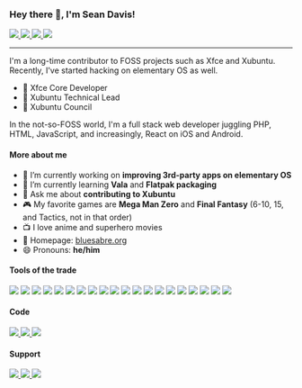 ### Hey there 👋, I'm Sean Davis!

<a href="https://twitter.com/bluesabredavis">
  <img src="https://img.shields.io/badge/Twitter-@bluesabredavis-blue?logo=twitter&style=social">
</a>
<a href="https://www.facebook.com/bluesabre.org">
  <img src="https://img.shields.io/badge/Facebook-bluesabre.org-blue?logo=facebook&style=social">
</a>
<a href="https://fosstodon.org/@bluesabre">
  <img src="https://img.shields.io/badge/Mastodon-@bluesabre@fosstodon.org-blue?logo=mastodon&style=social">
</a>
<a href="https://www.linkedin.com/in/sean-davis-738b0429/">
  <img src="https://img.shields.io/badge/LinkedIn-Sean Davis-blue?logo=linkedin&style=social">
</a>

<hr>

I'm a long-time contributor to FOSS projects such as Xfce and Xubuntu. Recently, I've started hacking on elementary OS as well.

- 🎩 Xfce Core Developer
- 🎩 Xubuntu Technical Lead
- 🎩 Xubuntu Council

In the not-so-FOSS world, I'm a full stack web developer juggling PHP, HTML, JavaScript, and increasingly, React on iOS and Android.

#### More about me

- 🔭 I’m currently working on **improving 3rd-party apps on elementary OS**
- 🌱 I’m currently learning **Vala** and **Flatpak packaging**
- 💬 Ask me about **contributing to Xubuntu**
- 🎮 My favorite games are **Mega Man Zero** and **Final Fantasy** (6-10, 15, and Tactics, not in that order)
- 📺 I love anime and superhero movies
- 🏡 Homepage: <a href="https://bluesabre.org">bluesabre.org</a>
- 😄 Pronouns: **he/him**

#### Tools of the trade
<img src="https://img.shields.io/badge/Apache-f49223?logo=apache&style=for-the-badge">
<img src="https://img.shields.io/badge/c/c++-white?logo=c&style=for-the-badge">
<img src="https://img.shields.io/badge/css-2565f1?logo=css3&style=for-the-badge">
<img src="https://img.shields.io/badge/Digital Ocean-white?logo=digitalocean&style=for-the-badge">
<img src="https://img.shields.io/badge/elementary OS-white?logo=elementary&style=for-the-badge">
<img src="https://img.shields.io/badge/html5-white?logo=html5&style=for-the-badge">
<img src="https://img.shields.io/badge/javascript-black?logo=javascript&style=for-the-badge">
<img src="https://img.shields.io/badge/jQuery-0769ad?logo=jquery&style=for-the-badge">
<img src="https://img.shields.io/badge/Linode-white?logo=linode&style=for-the-badge">
<img src="https://img.shields.io/badge/macOS-black?logo=apple&style=for-the-badge">
<img src="https://img.shields.io/badge/MariaDB-4e629a?logo=mariadb&style=for-the-badge">
<img src="https://img.shields.io/badge/nginx-white?logo=nginx&style=for-the-badge">
<img src="https://img.shields.io/badge/php-white?logo=php&style=for-the-badge">
<img src="https://img.shields.io/badge/python-ffd343?logo=python&style=for-the-badge">
<img src="https://img.shields.io/badge/react-282c34?logo=react&style=for-the-badge">
<img src="https://img.shields.io/badge/sass-white?logo=sass&style=for-the-badge">
<img src="https://img.shields.io/badge/ubuntu-77216F?logo=ubuntu&style=for-the-badge">
<img src="https://img.shields.io/badge/vala-403757?logo=gnome&style=for-the-badge">
<img src="https://img.shields.io/badge/vscode-007ACC?logo=visual%20studio%20code&style=for-the-badge">
<img src="https://img.shields.io/badge/Vue-35495e?logo=vue.js&style=for-the-badge">

#### Code
<a href="https://github.com/bluesabre">
  <img src="https://img.shields.io/badge/GitHub-bluesabre-blue?logo=github&style=for-the-badge">
</a>
<a href="https://launchpad.net/~bluesabre">
  <img src="https://img.shields.io/badge/Launchpad-bluesabre-blue?logo=launchpad&style=for-the-badge">
</a>
<a href="https://gitlab.xfce.org/bluesabre">
  <img src="https://img.shields.io/badge/Xfce-@bluesabre-blue?logo=gitlab&style=for-the-badge">
</a>

#### Support

<a href="https://github.com/sponsors/bluesabre">
  <img src="https://img.shields.io/badge/GitHub-Sponsor Me-blue?logo=Github%20Sponsors&style=for-the-badge">
</a>
<a href="https://www.patreon.com/bluesabre">
  <img src="https://img.shields.io/badge/Patreon-Become a Patron-blue?logo=patreon&style=for-the-badge">
</a>
<a href="https://paypal.me/bluesabre">
  <img src="https://img.shields.io/badge/PayPal-One Time Tip-blue?logo=paypal&style=for-the-badge">
</a>
